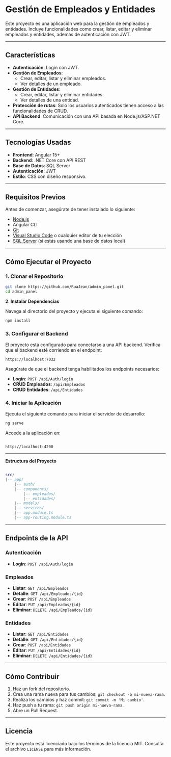 # **Gestión de Empleados y Entidades**

Este proyecto es una aplicación web para la gestión de empleados y entidades. Incluye funcionalidades como crear, listar, editar y eliminar empleados y entidades, además de autenticación con JWT.

---

## **Características**

- **Autenticación**: Login con JWT.
- **Gestión de Empleados**:
    - Crear, editar, listar y eliminar empleados.
    - Ver detalles de un empleado.
- **Gestión de Entidades**:
    - Crear, editar, listar y eliminar entidades.
    - Ver detalles de una entidad.
- **Protección de rutas**: Solo los usuarios autenticados tienen acceso a las funcionalidades de CRUD.
- **API Backend**: Comunicación con una API basada en Node.js/ASP.NET Core.

---

## **Tecnologías Usadas**

- **Frontend**: Angular 15+
- **Backend**: .NET Core con API REST
- **Base de Datos**: SQL Server
- **Autenticación**: JWT
- **Estilo**: CSS con diseño responsivo.

---

## **Requisitos Previos**

Antes de comenzar, asegúrate de tener instalado lo siguiente:

- [Node.js](https://nodejs.org/) 
- Angular CLI 
- [Git](https://git-scm.com/)
- [Visual Studio Code](https://code.visualstudio.com/) o cualquier editor de tu elección
- [SQL Server](https://www.microsoft.com/en-us/sql-server/sql-server-downloads) (si estás usando una base de datos local)

---

## **Cómo Ejecutar el Proyecto**

### **1. Clonar el Repositorio**

```bash
git clone https://github.com/RuaJean/admin_panel.git
cd admin_panel

```

**2. Instalar Dependencias**

Navega al directorio del proyecto y ejecuta el siguiente comando:

```bash
npm install

```

### **3. Configurar el Backend**

El proyecto está configurado para conectarse a una API backend. Verifica que el backend esté corriendo en el endpoint:

```arduino
https://localhost:7032

```

Asegúrate de que el backend tenga habilitados los endpoints necesarios:

- **Login**: `POST /api/Auth/login`
- **CRUD Empleados**: `/api/Empleados`
- **CRUD Entidades**: `/api/Entidades`

### **4. Iniciar la Aplicación**

Ejecuta el siguiente comando para iniciar el servidor de desarrollo:

```bash
ng serve

```

Accede a la aplicación en:

```arduino

http://localhost:4200

```

---

**Estructura del Proyecto**

```lua

src/
|-- app/
    |-- auth/
    |-- components/
        |-- empleados/
        |-- entidades/
    |-- models/
    |-- services/
    |-- app.module.ts
    |-- app-routing.module.ts

```

---

## **Endpoints de la API**

### **Autenticación**

- **Login**: `POST /api/Auth/login`

### **Empleados**

- **Listar**: `GET /api/Empleados`
- **Detalle**: `GET /api/Empleados/{id}`
- **Crear**: `POST /api/Empleados`
- **Editar**: `PUT /api/Empleados/{id}`
- **Eliminar**: `DELETE /api/Empleados/{id}`

### **Entidades**

- **Listar**: `GET /api/Entidades`
- **Detalle**: `GET /api/Entidades/{id}`
- **Crear**: `POST /api/Entidades`
- **Editar**: `PUT /api/Entidades/{id}`
- **Eliminar**: `DELETE /api/Entidades/{id}`

---

## **Cómo Contribuir**

1. Haz un fork del repositorio.
2. Crea una rama nueva para tus cambios: `git checkout -b mi-nueva-rama`.
3. Realiza los cambios y haz commit: `git commit -m 'Mi cambio'`.
4. Haz push a tu rama: `git push origin mi-nueva-rama`.
5. Abre un Pull Request.

---

## **Licencia**

Este proyecto está licenciado bajo los términos de la licencia MIT. Consulta el archivo `LICENSE` para más información.